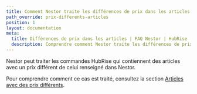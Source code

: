 ```yaml
---
title: Comment Nestor traite les différences de prix dans les articles ?
path_override: prix-differents-articles
position: 1
layout: documentation
meta:
  title: Différences de prix dans les articles | FAQ Nestor | HubRise
  description: Comprendre comment Nestor traite les différences de prix dans les commandes HubRise.
---
```


Nestor peut traiter les commandes HubRise qui contiennent des articles avec un prix différent de celui renseigné dans Nestor.

Pour comprendre comment ce cas est traité, consultez la section [Articles avec des prix différents](/apps/nestor/orders#prices-differences).
